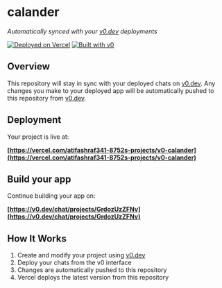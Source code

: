 # calander

*Automatically synced with your [v0.dev](https://v0.dev) deployments*

[![Deployed on Vercel](https://img.shields.io/badge/Deployed%20on-Vercel-black?style=for-the-badge&logo=vercel)](https://vercel.com/atifashraf341-8752s-projects/v0-calander)
[![Built with v0](https://img.shields.io/badge/Built%20with-v0.dev-black?style=for-the-badge)](https://v0.dev/chat/projects/GrdozUzZFNv)

## Overview

This repository will stay in sync with your deployed chats on [v0.dev](https://v0.dev).
Any changes you make to your deployed app will be automatically pushed to this repository from [v0.dev](https://v0.dev).

## Deployment

Your project is live at:

**[https://vercel.com/atifashraf341-8752s-projects/v0-calander](https://vercel.com/atifashraf341-8752s-projects/v0-calander)**

## Build your app

Continue building your app on:

**[https://v0.dev/chat/projects/GrdozUzZFNv](https://v0.dev/chat/projects/GrdozUzZFNv)**

## How It Works

1. Create and modify your project using [v0.dev](https://v0.dev)
2. Deploy your chats from the v0 interface
3. Changes are automatically pushed to this repository
4. Vercel deploys the latest version from this repository